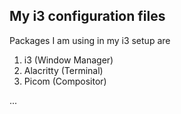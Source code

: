 ## My i3 configuration files

Packages I am using in my i3 setup are
1. i3 (Window Manager)
2. Alacritty (Terminal)
3. Picom (Compositor)

...
